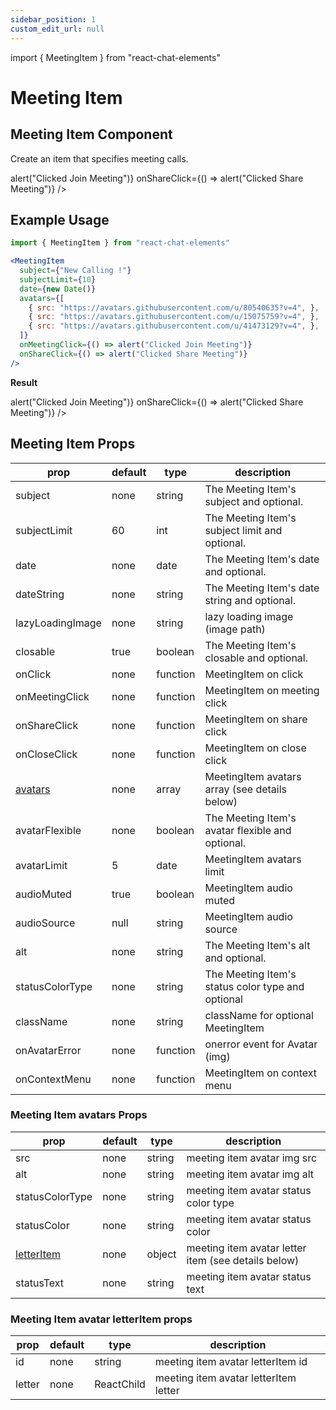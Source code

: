 ```yaml
---
sidebar_position: 1
custom_edit_url: null
---
```

import { MeetingItem } from "react-chat-elements"

# Meeting Item

## Meeting Item Component

Create an item that specifies meeting calls.

<div style={{ color:"black", margin:"50px 0px"}}>
  <MeetingItem
    subject={"New Calling !"}
    subjectLimit={20}
    date={new Date()}
    avatars={[
      { src: "https://avatars.githubusercontent.com/u/80540635?v=4", },
      { src: "https://avatars.githubusercontent.com/u/15075759?v=4", },
      { src: "https://avatars.githubusercontent.com/u/41473129?v=4", },
    ]}
    onMeetingClick={() => alert("Clicked Join Meeting")}
    onShareClick={() => alert("Clicked Share Meeting")}
  />
</div>

## Example Usage

```jsx
import { MeetingItem } from "react-chat-elements"

<MeetingItem
  subject={"New Calling !"}
  subjectLimit={10}
  date={new Date()}
  avatars={[
    { src: "https://avatars.githubusercontent.com/u/80540635?v=4", },
    { src: "https://avatars.githubusercontent.com/u/15075759?v=4", },
    { src: "https://avatars.githubusercontent.com/u/41473129?v=4", },
  ]}
  onMeetingClick={() => alert("Clicked Join Meeting")}
  onShareClick={() => alert("Clicked Share Meeting")}
/>
```

**Result**

<div style={{ color:"black"}}>
  <MeetingItem
    subject={"New Calling !"}
    subjectLimit={10}
    date={new Date()}
    avatars={[
      { src: "https://avatars.githubusercontent.com/u/80540635?v=4", },
      { src: "https://avatars.githubusercontent.com/u/15075759?v=4", },
      { src: "https://avatars.githubusercontent.com/u/41473129?v=4", },
    ]}
    onMeetingClick={() => alert("Clicked Join Meeting")}
    onShareClick={() => alert("Clicked Share Meeting")}
  />
</div>

## Meeting Item Props

|       prop       | default |   type   |                    description                    |
|------------------|---------|----------|---------------------------------------------------|
| subject          | none    | string   | The Meeting Item's subject and optional.          |
| subjectLimit     | 60      | int      | The Meeting Item's subject limit and optional.    |
| date             | none    | date     | The Meeting Item's date and optional.             |
| dateString       | none    | string   | The Meeting Item's date string and optional.      |
| lazyLoadingImage | none    | string   | lazy loading image (image path)                   |
| closable         | true    | boolean  | The Meeting Item's closable and optional.         |
| onClick          | none    | function | MeetingItem on click                              |
| onMeetingClick   | none    | function | MeetingItem on meeting click                      |
| onShareClick     | none    | function | MeetingItem on share click                        |
| onCloseClick     | none    | function | MeetingItem on close click                        |
| [avatars](/docs/meeting-components/meeting-item#meeting-item-avatar-props)          | none    | array     | MeetingItem avatars array (see details below)                               |
| avatarFlexible   | none    | boolean  | The Meeting Item's avatar flexible and optional.  |
| avatarLimit      | 5       | date     | MeetingItem avatars limit                         |
| audioMuted       | true    | boolean  | MeetingItem audio muted                           |
| audioSource      | null    | string   | MeetingItem audio source                          |
| alt              | none    | string   | The Meeting Item's alt and optional.              |
| statusColorType  | none    | string   | The Meeting Item's status color type and optional |
| className        | none    | string   | className for optional MeetingItem                |
| onAvatarError    | none    | function | onerror event for Avatar (img)                    |
| onContextMenu    | none    | function | MeetingItem on context menu                       |


### Meeting Item avatars Props

| prop            | default | type   | description                                         |
|-----------------|---------|--------|-----------------------------------------------------|
| src             | none    | string | meeting item avatar img src                         |
| alt             | none    | string | meeting item avatar img alt                         |
| statusColorType | none    | string | meeting item avatar status color type               |
| statusColor     | none    | string | meeting item avatar status color                    |
| [letterItem](/docs/meeting-components/meeting-item#meeting-item-avatar-letteritem-props)      | none    | object | meeting item avatar letter item (see details below) |
| statusText      | none    | string | meeting item avatar status text                     |

### Meeting Item avatar letterItem props

| prop            | default | type   | description                                         |
|-----------------|---------|--------|-----------------------------------------------------|
| id             | none    | string | meeting item avatar letterItem id                         |
| letter             | none    | ReactChild | meeting item avatar letterItem letter                        |
